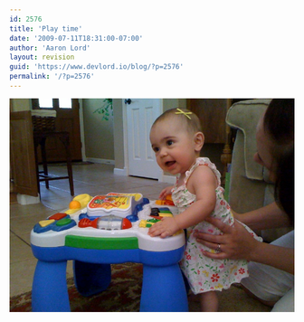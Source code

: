 ```yaml
---
id: 2576
title: 'Play time'
date: '2009-07-11T18:31:00-07:00'
author: 'Aaron Lord'
layout: revision
guid: 'https://www.devlord.io/blog/?p=2576'
permalink: '/?p=2576'
---
```


<p class="mobile-photo"><a href="/wp-content/uploads/2011/10/photo-773310.jpg"><img src="/wp-content/uploads/2011/10/photo-773310.jpg?w=300" border="0" alt="" /></a></p><div class="blogger-post-footer"><img width='1' height='1' src="https://www.devlord.io/blog/play-time/"' /></div>